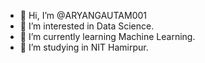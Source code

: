 - 👋 Hi, I’m @ARYANGAUTAM001
- 👀 I’m interested in Data Science.
- 🌱 I’m currently learning Machine Learning.
- 💞️ I’m studying in NIT Hamirpur.

<!---
ARYANGAUTAM001/ARYANGAUTAM001 is a ✨ special ✨ repository because its `README.md` (this file) appears on your GitHub profile.
You can click the Preview link to take a look at your changes.
--->
